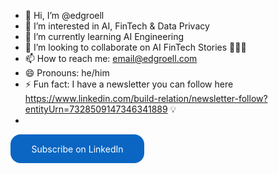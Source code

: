 - 👋 Hi, I’m @edgroell
- 👀 I’m interested in AI, FinTech & Data Privacy
- 🌱 I’m currently learning AI Engineering
- 💞️ I’m looking to collaborate on AI FinTech Stories 🧠💶🚀
- 📫 How to reach me: email@edgroell.com
- 😄 Pronouns: he/him
- ⚡ Fun fact: I have a newsletter you can follow here https://www.linkedin.com/build-relation/newsletter-follow?entityUrn=7328509147346341889 💡
- <style>
      .libutton {
        display: flex;
        flex-direction: column;
        justify-content: center;
        padding: 7px;
        text-align: center;
        outline: none;
        text-decoration: none !important;
        color: #ffffff !important;
        width: 200px;
        height: 32px;
        border-radius: 16px;
        background-color: #0A66C2;
        font-family: "SF Pro Text", Helvetica, sans-serif;
      }
    </style>
<a class="libutton" href="https://www.linkedin.com/build-relation/newsletter-follow?entityUrn=7328509147346341889" target="_blank">Subscribe on LinkedIn</a>

<!---
edgroell/edgroell is a ✨ special ✨ repository because its `README.md` (this file) appears on your GitHub profile.
You can click the Preview link to take a look at your changes.
--->

